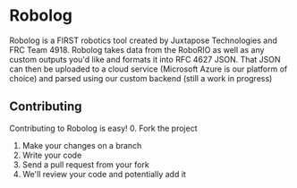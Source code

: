 Robolog
=======
Robolog is a FIRST robotics tool created by Juxtapose Technologies and FRC Team 4918.
Robolog takes data from the RoboRIO as well as any custom outputs you'd like and formats it into RFC 4627 JSON. That JSON can then be uploaded to a cloud service (Microsoft Azure is our platform of choice) and parsed using our custom backend (still a work in progress)

Contributing
------------
Contributing to Robolog is easy!
0. Fork the project
1. Make your changes on a branch
2. Write your code
3. Send a pull request from your fork
4. We'll review your code and potentially add it